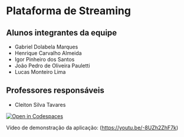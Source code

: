 # Plataforma de Streaming

## Alunos integrantes da equipe

* Gabriel Dolabela Marques
* Henrique Carvalho Almeida
* Igor Pinheiro dos Santos
* João Pedro de Oliveira Pauletti
* Lucas Monteiro Lima

## Professores responsáveis

* Cleiton Silva Tavares

[![Open in Codespaces](https://classroom.github.com/assets/launch-codespace-7f7980b617ed060a017424585567c406b6ee15c891e84e1186181d67ecf80aa0.svg)](https://classroom.github.com/open-in-codespaces?assignment_repo_id=10848645)

Vídeo de demonstração da aplicação: (https://youtu.be/-8UZh2ZhF7k)
